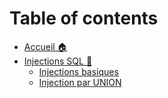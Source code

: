 # Table of contents

* [Accueil 🏠](README.md)
* [Injections SQL 💉](in-band-injection/README.md)
  * [Injections basiques](in-band-injection/injections-basiques.md)
  * [Injection par UNION](in-band-injection/injection-par-union.md)

